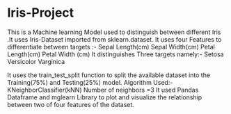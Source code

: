 # Iris-Project
This is a Machine learning Model used to distinguish between different Iris .It uses Iris-Dataset imported from sklearn.dataset.
It uses four Features to differentiate between targets :-
Sepal Length(cm)
Sepal Width(cm)
Petal Length(cm)
Petal Width (cm)
It distinguishes Three targets namely:-
Setosa
Versicolor
Varginica

It uses the train_test_split function to split the available dataset into the Training(75%) and Testing(25%) model.
Algorithm Used:-
KNeighborClassifier(kNN)
Number of neighbors =3
It used Pandas Dataframe and mglearn Library to plot and visualize the relationship between two of four features of the dataset.

